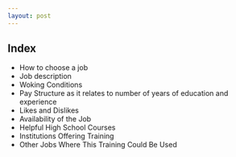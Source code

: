 ```yaml
---
layout: post
---
```


## Index

* How to choose a job
* Job description
* Woking Conditions
* Pay Structure as it relates to number of years of education and experience
* Likes and Dislikes
* Availability of the Job
* Helpful High School Courses
* Institutions Offering Training
* Other Jobs Where This Training Could Be Used
